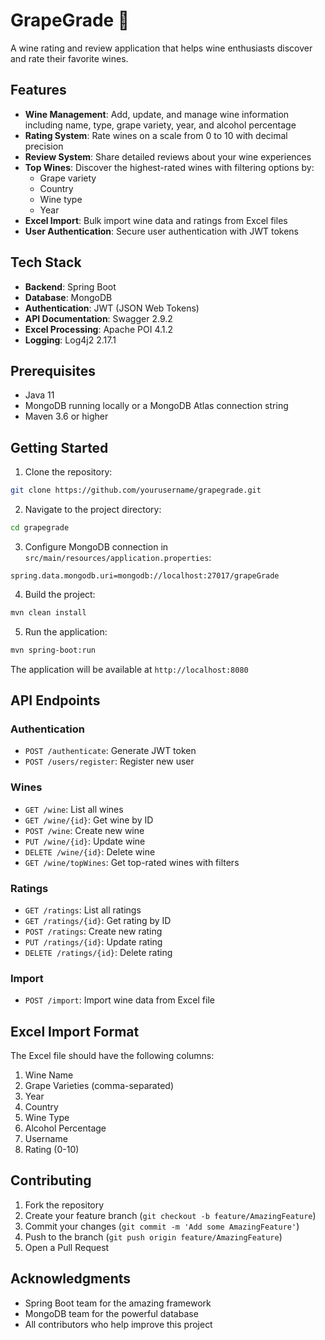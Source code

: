 # GrapeGrade 🍷

A wine rating and review application that helps wine enthusiasts discover and rate their favorite wines.

## Features

- **Wine Management**: Add, update, and manage wine information including name, type, grape variety, year, and alcohol percentage
- **Rating System**: Rate wines on a scale from 0 to 10 with decimal precision
- **Review System**: Share detailed reviews about your wine experiences
- **Top Wines**: Discover the highest-rated wines with filtering options by:
  - Grape variety
  - Country
  - Wine type
  - Year
- **Excel Import**: Bulk import wine data and ratings from Excel files
- **User Authentication**: Secure user authentication with JWT tokens

## Tech Stack

- **Backend**: Spring Boot
- **Database**: MongoDB
- **Authentication**: JWT (JSON Web Tokens)
- **API Documentation**: Swagger 2.9.2
- **Excel Processing**: Apache POI 4.1.2
- **Logging**: Log4j2 2.17.1

## Prerequisites

- Java 11
- MongoDB running locally or a MongoDB Atlas connection string
- Maven 3.6 or higher

## Getting Started

1. Clone the repository:
```bash
git clone https://github.com/yourusername/grapegrade.git
```

2. Navigate to the project directory:
```bash
cd grapegrade
```

3. Configure MongoDB connection in `src/main/resources/application.properties`:
```properties
spring.data.mongodb.uri=mongodb://localhost:27017/grapeGrade
```

4. Build the project:
```bash
mvn clean install
```

5. Run the application:
```bash
mvn spring-boot:run
```

The application will be available at `http://localhost:8080`

## API Endpoints

### Authentication
- `POST /authenticate`: Generate JWT token
- `POST /users/register`: Register new user

### Wines
- `GET /wine`: List all wines
- `GET /wine/{id}`: Get wine by ID
- `POST /wine`: Create new wine
- `PUT /wine/{id}`: Update wine
- `DELETE /wine/{id}`: Delete wine
- `GET /wine/topWines`: Get top-rated wines with filters

### Ratings
- `GET /ratings`: List all ratings
- `GET /ratings/{id}`: Get rating by ID
- `POST /ratings`: Create new rating
- `PUT /ratings/{id}`: Update rating
- `DELETE /ratings/{id}`: Delete rating

### Import
- `POST /import`: Import wine data from Excel file

## Excel Import Format

The Excel file should have the following columns:
1. Wine Name
2. Grape Varieties (comma-separated)
3. Year
4. Country
5. Wine Type
6. Alcohol Percentage
7. Username
8. Rating (0-10)

## Contributing

1. Fork the repository
2. Create your feature branch (`git checkout -b feature/AmazingFeature`)
3. Commit your changes (`git commit -m 'Add some AmazingFeature'`)
4. Push to the branch (`git push origin feature/AmazingFeature`)
5. Open a Pull Request

## Acknowledgments

- Spring Boot team for the amazing framework
- MongoDB team for the powerful database
- All contributors who help improve this project
